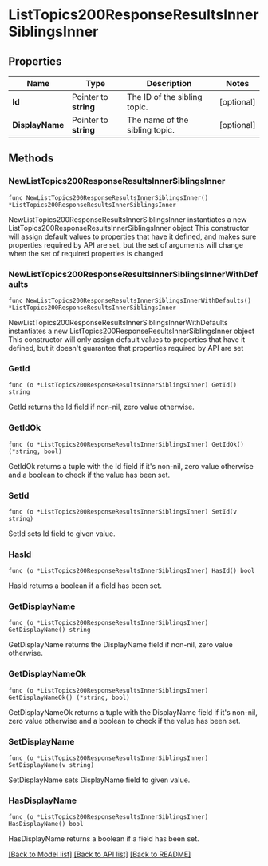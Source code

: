 # ListTopics200ResponseResultsInnerSiblingsInner

## Properties

Name | Type | Description | Notes
------------ | ------------- | ------------- | -------------
**Id** | Pointer to **string** | The ID of the sibling topic. | [optional] 
**DisplayName** | Pointer to **string** | The name of the sibling topic. | [optional] 

## Methods

### NewListTopics200ResponseResultsInnerSiblingsInner

`func NewListTopics200ResponseResultsInnerSiblingsInner() *ListTopics200ResponseResultsInnerSiblingsInner`

NewListTopics200ResponseResultsInnerSiblingsInner instantiates a new ListTopics200ResponseResultsInnerSiblingsInner object
This constructor will assign default values to properties that have it defined,
and makes sure properties required by API are set, but the set of arguments
will change when the set of required properties is changed

### NewListTopics200ResponseResultsInnerSiblingsInnerWithDefaults

`func NewListTopics200ResponseResultsInnerSiblingsInnerWithDefaults() *ListTopics200ResponseResultsInnerSiblingsInner`

NewListTopics200ResponseResultsInnerSiblingsInnerWithDefaults instantiates a new ListTopics200ResponseResultsInnerSiblingsInner object
This constructor will only assign default values to properties that have it defined,
but it doesn't guarantee that properties required by API are set

### GetId

`func (o *ListTopics200ResponseResultsInnerSiblingsInner) GetId() string`

GetId returns the Id field if non-nil, zero value otherwise.

### GetIdOk

`func (o *ListTopics200ResponseResultsInnerSiblingsInner) GetIdOk() (*string, bool)`

GetIdOk returns a tuple with the Id field if it's non-nil, zero value otherwise
and a boolean to check if the value has been set.

### SetId

`func (o *ListTopics200ResponseResultsInnerSiblingsInner) SetId(v string)`

SetId sets Id field to given value.

### HasId

`func (o *ListTopics200ResponseResultsInnerSiblingsInner) HasId() bool`

HasId returns a boolean if a field has been set.

### GetDisplayName

`func (o *ListTopics200ResponseResultsInnerSiblingsInner) GetDisplayName() string`

GetDisplayName returns the DisplayName field if non-nil, zero value otherwise.

### GetDisplayNameOk

`func (o *ListTopics200ResponseResultsInnerSiblingsInner) GetDisplayNameOk() (*string, bool)`

GetDisplayNameOk returns a tuple with the DisplayName field if it's non-nil, zero value otherwise
and a boolean to check if the value has been set.

### SetDisplayName

`func (o *ListTopics200ResponseResultsInnerSiblingsInner) SetDisplayName(v string)`

SetDisplayName sets DisplayName field to given value.

### HasDisplayName

`func (o *ListTopics200ResponseResultsInnerSiblingsInner) HasDisplayName() bool`

HasDisplayName returns a boolean if a field has been set.


[[Back to Model list]](../README.md#documentation-for-models) [[Back to API list]](../README.md#documentation-for-api-endpoints) [[Back to README]](../README.md)


